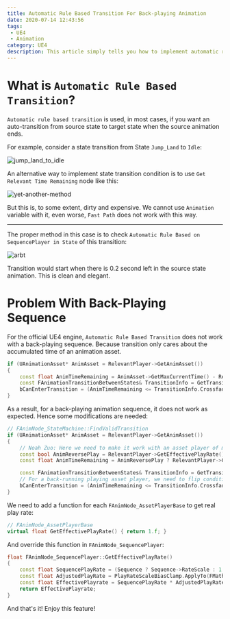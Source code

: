 ```yaml
---
title: Automatic Rule Based Transition For Back-playing Animation
date: 2020-07-14 12:43:56
tags:
 - UE4
 - Animation
category: UE4
description: This article simply tells you how to implement automatic rule based transition for a back-playing animation, which is used in a state machine in UE4. 
---
```


# What is `Automatic Rule Based Transition`? 
`Automatic rule based transition` is used, in most cases, if you want an auto-transition from source state to target state when the source animation ends. 

For example, consider a state transition from State `Jump_Land` to `Idle`: 

![jump_land_to_idle](jump_land_to_idle.png)

An alternative way to implement state transition condition is to use `Get Relevant Time Remaining` node like this: 

![yet-another-method](yet-another-method.png)

But this is, to some extent, dirty and expensive. We cannot use `Animation` variable with it, even worse, `Fast Path` does not work with this way. 

---

The proper method in this case is to check `Automatic Rule Based on SequencePlayer in State` of this transition: 

![arbt](arbt.png)

Transition would start when there is 0.2 second left in the source state animation. This is clean and elegant. 

# Problem With Back-Playing Sequence

For the official UE4 engine, `Automatic Rule Based Transition` does not work with a back-playing sequence. Because transition only cares about the accumulated time of an animation asset. 

```c++
if (UAnimationAsset* AnimAsset = RelevantPlayer->GetAnimAsset())
{
	const float AnimTimeRemaining = AnimAsset->GetMaxCurrentTime() - RelevantPlayer->GetAccumulatedTime();
	const FAnimationTransitionBetweenStates& TransitionInfo = GetTransitionInfo(TransitionRule.TransitionIndex);
	bCanEnterTransition = (AnimTimeRemaining <= TransitionInfo.CrossfadeDuration);
}
```

As a result, for a back-playing animation sequence, it does not work as expected. Hence some modifications are needed: 

```c++
// FAnimNode_StateMachine::FindValidTransition
if (UAnimationAsset* AnimAsset = RelevantPlayer->GetAnimAsset())
{
	// Noah Zuo: Here we need to make it work with an asset player of minus play rate. 
	const bool AnimReversePlay = RelevantPlayer->GetEffectivePlayRate() < 0.f;
	const float AnimTimeRemaining = AnimReversePlay ? RelevantPlayer->GetAccumulatedTime() : AnimAsset->GetMaxCurrentTime() - RelevantPlayer->GetAccumulatedTime();

	const FAnimationTransitionBetweenStates& TransitionInfo = GetTransitionInfo(TransitionRule.TransitionIndex);
	// For a back-running playing asset player, we need to flip condition. 
	bCanEnterTransition = (AnimTimeRemaining <= TransitionInfo.CrossfadeDuration);
}
```

We need to add a function for each `FAnimNode_AssetPlayerBase` to get real play rate: 

```cpp
// FAnimNode_AssetPlayerBase
virtual float GetEffectivePlayRate() { return 1.f; }
```

And override this function in `FAnimNode_SequencePlayer`: 

```c++
float FAnimNode_SequencePlayer::GetEffectivePlayRate()
{
	const float SequencePlayRate = (Sequence ? Sequence->RateScale : 1.f);
	const float AdjustedPlayRate = PlayRateScaleBiasClamp.ApplyTo(FMath::IsNearlyZero(PlayRateBasis) ? 0.f : (PlayRate / PlayRateBasis), 0.f);
	const float EffectivePlayrate = SequencePlayRate * AdjustedPlayRate;
	return EffectivePlayrate; 
}

```

And that's it! Enjoy this feature! 







 

